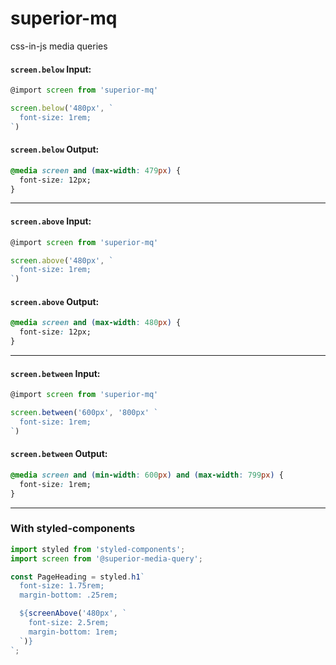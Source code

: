 # superior-mq
css-in-js media queries

#### `screen.below` Input:
```js
@import screen from 'superior-mq'

screen.below('480px', `
  font-size: 1rem;
`)
```

#### `screen.below` Output:
```css
@media screen and (max-width: 479px) {
  font-size: 12px;
}
```
---
#### `screen.above` Input:
```js
@import screen from 'superior-mq'

screen.above('480px', `
  font-size: 1rem;
`)
```

#### `screen.above` Output:
```css
@media screen and (max-width: 480px) {
  font-size: 12px;
}
```
---
#### `screen.between` Input:
```js
@import screen from 'superior-mq'

screen.between('600px', '800px' `
  font-size: 1rem;
`)
```

#### `screen.between` Output:
```css
@media screen and (min-width: 600px) and (max-width: 799px) {
  font-size: 1rem;
}
```
---
### With styled-components
```js
import styled from 'styled-components';
import screen from '@superior-media-query';

const PageHeading = styled.h1`
  font-size: 1.75rem;
  margin-bottom: .25rem;

  ${screenAbove('480px', `
    font-size: 2.5rem;
    margin-bottom: 1rem;
  `)}
`;
```
